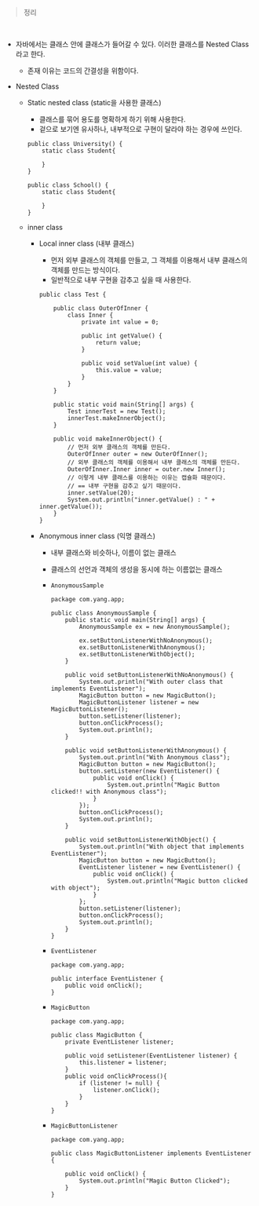 > 정리

<br>

- 자바에서는 클래스 안에 클래스가 들어갈 수 있다. 이러한 클래스를 Nested Class라고 한다.
    - 존재 이유는 코드의 간결성을 위함이다.

- Nested Class
    - Static nested class (static을 사용한 클래스)
        - 클래스를 묶어 용도를 명확하게 하기 위해 사용한다.
        - 겉으로 보기엔 유사하나, 내부적으로 구현이 달라야 하는 경우에 쓰인다.
        
        ```
        public class University() {
            static class Student{
        
            }
        }
        
        public class School() {
            static class Student{
        
            }
        }
        ```
        
    - inner class
        - Local inner class (내부 클래스)
            - 먼저 외부 클래스의 객체를 만들고, 그 객체를 이용해서 
            내부 클래스의 객체를 만드는 방식이다.
            - 일반적으로 내부 구현을 감추고 싶을 때 사용한다.
            
            ```
            public class Test {
            
                public class OuterOfInner {
                    class Inner {
                        private int value = 0;
            
                        public int getValue() {
                            return value;
                        }
            
                        public void setValue(int value) {
                            this.value = value;
                        }
                    }
                }
            
                public static void main(String[] args) {
                    Test innerTest = new Test();
                    innerTest.makeInnerObject();
                }
            
                public void makeInnerObject() {
                    // 먼저 외부 클래스의 객체를 만든다.
                    OuterOfInner outer = new OuterOfInner();
                    // 외부 클래스의 객체를 이용해서 내부 클래스의 객체를 만든다.
                    OuterOfInner.Inner inner = outer.new Inner();
                    // 이렇게 내부 클래스를 이용하는 이유는 캡슐화 때문이다.
                    // == 내부 구현을 감추고 싶기 때문이다.
                    inner.setValue(20);
                    System.out.println("inner.getValue() : " + inner.getValue());
                }
            }
            ```
            
        - Anonymous inner class (익명 클래스)
            - 내부 클래스와 비슷하나, 이름이 없는 클래스
            - 클래스의 선언과 객체의 생성을 동시에 하는 이름없는 클래스
            - `AnonymousSample`
                
                ```
                package com.yang.app;
                
                public class AnonymousSample {
                    public static void main(String[] args) {
                        AnonymousSample ex = new AnonymousSample();
                
                        ex.setButtonListenerWithNoAnonymous();
                        ex.setButtonListenerWithAnonymous();
                        ex.setButtonListenerWithObject();
                    }
                
                    public void setButtonListenerWithNoAnonymous() {
                        System.out.println("With outer class that implements EventListener");
                        MagicButton button = new MagicButton();
                        MagicButtonListener listener = new MagicButtonListener();
                        button.setListener(listener);
                        button.onClickProcess();
                        System.out.println();
                    }
                
                    public void setButtonListenerWithAnonymous() {
                        System.out.println("With Anonymous class");
                        MagicButton button = new MagicButton();
                        button.setListener(new EventListener() {
                            public void onClick() {
                                System.out.println("Magic Button clicked!! with Anonymous class");
                            }
                        });
                        button.onClickProcess();
                        System.out.println();
                    }
                
                    public void setButtonListenerWithObject() {
                        System.out.println("With object that implements EventListener");
                        MagicButton button = new MagicButton();
                        EventListener listener = new EventListener() {
                            public void onClick() {
                                System.out.println("Magic button clicked with object");
                            }
                        };
                        button.setListener(listener);
                        button.onClickProcess();
                        System.out.println();
                    }
                }
                
                ```
                
            - `EventListener`
                
                ```
                package com.yang.app;
                
                public interface EventListener {
                    public void onClick();
                }
                
                ```
                
            - `MagicButton`
                
                ```
                package com.yang.app;
                
                public class MagicButton {
                    private EventListener listener;
                
                    public void setListener(EventListener listener) {
                        this.listener = listener;
                    }
                    public void onClickProcess(){
                        if (listener != null) {
                            listener.onClick();
                        }
                    }
                }
                
                ```
                
            - `MagicButtonListener`
                
                ```
                package com.yang.app;
                
                public class MagicButtonListener implements EventListener {
                
                    public void onClick() {
                        System.out.println("Magic Button Clicked");
                    }
                }
                
                ```
